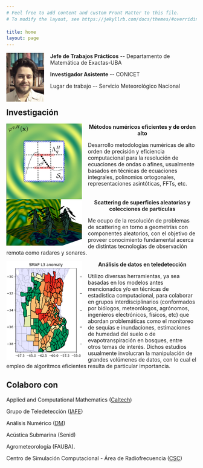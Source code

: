 ```yaml
---
# Feel free to add content and custom Front Matter to this file.
# To modify the layout, see https://jekyllrb.com/docs/themes/#overriding-theme-defaults

title: home
layout: page
---
```


<img src="images/face2020.jpeg" width=100 height=auto align=center style="float:left; margin-right: 16px;">
<p><b>Jefe de Trabajos Prácticos</b> -- Departamento de Matemática de Exactas-UBA</p>
<p> <b>Investigador Asistente </b> -- CONICET </p>
<p> Lugar de trabajo -- Servicio Meteorológico Nacional</p>
<p style="clear:left;"></p>

## Investigación

<img src="images/field_approx.png" width=200px height=auto align=center style="float:left; margin-right: 16px;">
<p align="center"><b> Métodos numéricos eficientes y de orden alto </b> </p>
<p> Desarrollo metodologías numéricas de alto orden de precisión y eficiencia computacional para la resolución de ecuaciones de ondas o afines, usualmente basados en técnicas de ecuaciones integrales, polinomios ortogonales, representaciones asintóticas, FFTs, etc. </p>
<p style="clear:left;"></p>

<img src="images/palmeras_zoom.png" width=200px height=auto align=center style="float:left; margin-right: 16px;">
<p align="center"><b> Scattering de superficies aleatorias y colecciones de partículas </b> </p>
<p> Me ocupo de la resolución de problemas de scattering en torno a geometrías con componentes aleatorios, con el objetivo de proveer conocimiento fundamental acerca de distintas tecnologías de observación remota como radares y sonares.</p>
<p style="clear:left;"></p>

<img src="images/sensordata.png" width=200px height=auto align=center style="float:left; margin-right: 16px;">
<p align="center"><b> Análisis de datos en teledetección </b> </p>
<p>  Utilizo diversas herramientas, ya sea basadas en los modelos antes mencionados y/o en técnicas de estadística computacional, para colaborar en grupos interdisciplinarios (conformados por biólogos, meteorólogos, agrónomos, ingenieros electrónicos, físicos, etc) que abordan  problemáticas como el monitoreo de sequías e inundaciones, estimaciones de humedad del suelo o de evapotranspiración en bosques, entre otros temas de interés. Dichos estudios usualmente involucran la manipulación de grandes volúmenes de datos, con lo cual el empleo de algoritmos eficientes resulta de particular importancia.  </p>
<p style="clear:left;"></p>

## Colaboro con

<p>Applied and Computational Mathematics (<a href="http://www.its.caltech.edu/~obruno/">Caltech</a>)</p>

<p>Grupo de Teledetección (<a href="http://www.iafe.uba.ar/wordpress/">IAFE</a>)</p>

<p>Análisis Numérico (<a href="http://mate.dm.uba.ar/~rduran/research_group/participants.html">DM</a>) </p>

<p>Acústica Submarina (Senid) </p>

<p>Agrometeorología (FAUBA).</p>

<p>Centro de Simulación Computacional - Área de Radiofrecuencia (<a href="http://csc.conicet.gov.ar/">CSC</a>)</p>


